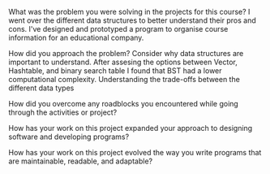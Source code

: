 What was the problem you were solving in the projects for this course?
I went over the different data structures to better understand their pros and cons. I've designed and prototyped a program to organise course information for an educational company.

How did you approach the problem? Consider why data structures are important to understand.
After assesing the options between Vector, Hashtable, and binary search table I found that BST had a lower computational complexity. Understanding the trade-offs between the different data types 

How did you overcome any roadblocks you encountered while going through the activities or project?


How has your work on this project expanded your approach to designing software and developing programs?


How has your work on this project evolved the way you write programs that are maintainable, readable, and adaptable?

